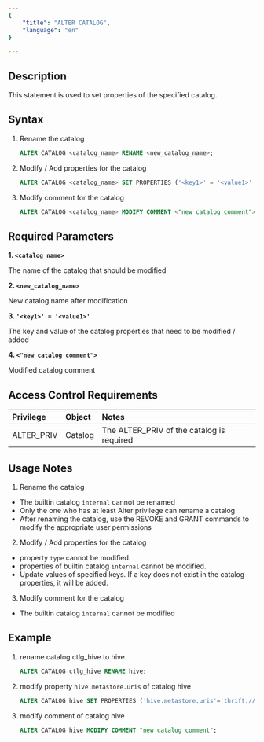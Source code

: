 ```yaml
---
{
    "title": "ALTER CATALOG",
    "language": "en"
}

---
```


<!--
Licensed to the Apache Software Foundation (ASF) under one
or more contributor license agreements.  See the NOTICE file
distributed with this work for additional information
regarding copyright ownership.  The ASF licenses this file
to you under the Apache License, Version 2.0 (the
"License"); you may not use this file except in compliance
with the License.  You may obtain a copy of the License at

  http://www.apache.org/licenses/LICENSE-2.0

Unless required by applicable law or agreed to in writing,
software distributed under the License is distributed on an
"AS IS" BASIS, WITHOUT WARRANTIES OR CONDITIONS OF ANY
KIND, either express or implied.  See the License for the
specific language governing permissions and limitations
under the License.
-->

## Description

This statement is used to set properties of the specified catalog. 


## Syntax
1) Rename the catalog

    ```sql
    ALTER CATALOG <catalog_name> RENAME <new_catalog_name>;
    ```

2) Modify / Add properties for the catalog

    ```sql
    ALTER CATALOG <catalog_name> SET PROPERTIES ('<key1>' = '<value1>' [, '<key2>' = '<value2>']); 
    ```

3) Modify comment for the catalog

    ```sql
    ALTER CATALOG <catalog_name> MODIFY COMMENT <"new catalog comment">;
    ```
   
## Required Parameters

**1. `<catalog_name>`** 

The name of the catalog that should be modified

**2. `<new_catalog_name>`**

New catalog name after modification

**3. `'<key1>' = '<value1>'`**

The key and value of the catalog properties that need to be modified / added

**4. `<"new catalog comment">`**

Modified catalog comment


## Access Control Requirements
| Privilege  | Object    | Notes                                     |
|:-----------|:----------|:------------------------------------------|
| ALTER_PRIV | Catalog   | The ALTER_PRIV of the catalog is required |

## Usage Notes

1) Rename the catalog
- The builtin catalog `internal` cannot be renamed
- Only the one who has at least Alter privilege can rename a catalog
- After renaming the catalog, use the REVOKE and GRANT commands to modify the appropriate user permissions

2) Modify / Add properties for the catalog

- property `type` cannot be modified.
- properties of builtin catalog `internal` cannot be modified.
- Update values of specified keys. If a key does not exist in the catalog properties, it will be added.

3) Modify comment for the catalog

- The builtin catalog `internal` cannot be modified

## Example

1. rename catalog ctlg_hive to hive

      ```sql
      ALTER CATALOG ctlg_hive RENAME hive;
      ```

2. modify property `hive.metastore.uris` of catalog hive

      ```sql
      ALTER CATALOG hive SET PROPERTIES ('hive.metastore.uris'='thrift://172.21.0.1:9083');
      ```

3. modify comment of catalog hive
      ```sql
      ALTER CATALOG hive MODIFY COMMENT "new catalog comment";
      ```

